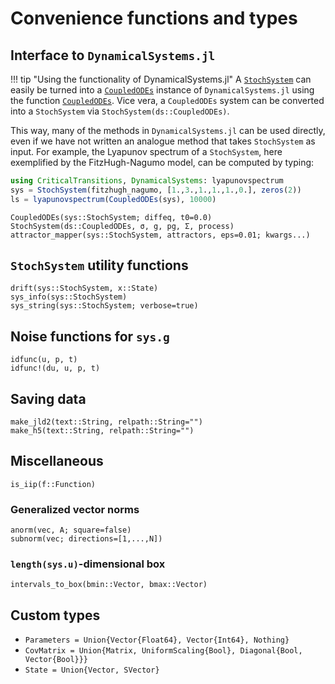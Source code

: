 # Convenience functions and types

## Interface to `DynamicalSystems.jl`

!!! tip "Using the functionality of DynamicalSystems.jl"
    A [`StochSystem`](@ref) can easily be turned into a 
    [`CoupledODEs`](https://juliadynamics.github.io/DynamicalSystems.jl/dev/tutorial/#DynamicalSystemsBase.CoupledODEs)
    instance of `DynamicalSystems.jl` using the function [`CoupledODEs`](@ref). Vice vera,
    a `CoupledODEs` system can be converted into a `StochSystem` via `StochSystem(ds::CoupledODEs)`.

This way, many of the methods in `DynamicalSystems.jl` can be used directly, even if we have
not written an analogue method that takes `StochSystem` as input. For example, the
Lyapunov spectrum of a `StochSystem`, here exemplified by the FitzHugh-Nagumo model, can be
computed by typing:

```julia
using CriticalTransitions, DynamicalSystems: lyapunovspectrum
sys = StochSystem(fitzhugh_nagumo, [1.,3.,1.,1.,1.,0.], zeros(2))
ls = lyapunovspectrum(CoupledODEs(sys), 10000)
```

```@docs
CoupledODEs(sys::StochSystem; diffeq, t0=0.0)
StochSystem(ds::CoupledODEs, σ, g, pg, Σ, process)
attractor_mapper(sys::StochSystem, attractors, eps=0.01; kwargs...)
```

## `StochSystem` utility functions

```@docs
drift(sys::StochSystem, x::State)
sys_info(sys::StochSystem)
sys_string(sys::StochSystem; verbose=true)
```

## Noise functions for `sys.g`

```@docs
idfunc(u, p, t)
idfunc!(du, u, p, t)
```

## Saving data

```@docs
make_jld2(text::String, relpath::String="")
make_h5(text::String, relpath::String="")
```

## Miscellaneous

```@docs
is_iip(f::Function)
```

### Generalized vector norms
```@docs
anorm(vec, A; square=false)
subnorm(vec; directions=[1,...,N])
```

### `length(sys.u)`-dimensional box

```@docs
intervals_to_box(bmin::Vector, bmax::Vector)
```

## Custom types

* `Parameters = Union{Vector{Float64}, Vector{Int64}, Nothing}`
* `CovMatrix = Union{Matrix, UniformScaling{Bool}, Diagonal{Bool, Vector{Bool}}}`
* `State = Union{Vector, SVector}`